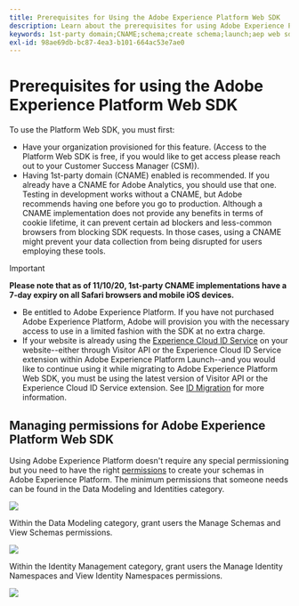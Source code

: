 ```yaml
---
title: Prerequisites for Using the Adobe Experience Platform Web SDK
description: Learn about the prerequisites for using Adobe Experience Platform Web SDK.
keywords: 1st-party domain;CNAME;schema;create schema;launch;aep web sdk extension;extension;configuration id;configuration tool;data element;create data element;XDM Object;sendEvent;send Event;
exl-id: 98ae69db-bc87-4ea3-b101-664ac53e7ae0
---
```

# Prerequisites for using the Adobe Experience Platform Web SDK

To use the Platform Web SDK, you must first:

- Have your organization provisioned for this feature. (Access to the Platform Web SDK is free, if you would like to get access please reach out to your Customer Success Manager (CSM)).
- Having 1st-party domain (CNAME) enabled is recommended. If you already have a CNAME for Adobe Analytics, you should use that one. Testing in development works without a CNAME, but Adobe recommends having one before you go to production. Although a CNAME implementation does not provide any benefits in terms of cookie lifetime, it can prevent certain ad blockers and less-common browsers from blocking SDK requests. In those cases, using a CNAME might prevent your data collection from being disrupted for users employing these tools.

>[!IMPORTANT]
>
>**Please note that as of 11/10/20, 1st-party CNAME implementations have a 7-day expiry on all Safari browsers and mobile iOS devices.** 

- Be entitled to Adobe Experience Platform. If you have not purchased Adobe Experience Platform, Adobe will provision you with the necessary access to use in a limited fashion with the SDK at no extra charge.
- If your website is already using the [Experience Cloud ID Service](https://experienceleague.adobe.com/docs/experience-platform/edge/identity/overview.html) on your website--either through Visitor API or the Experience Cloud ID Service extension within Adobe Experience Platform Launch--and you would like to continue using it while migrating to Adobe Experience Platform Web SDK, you must be using the latest version of Visitor API or the Experience Cloud ID Service extension. See [ID Migration](https://experienceleague.adobe.com/docs/experience-platform/edge/identity/overview.html?lang=en#identity) for more information.

## Managing permissions for Adobe Experience Platform Web SDK

Using Adobe Experience Platform doesn't require any special permissioning but you need to have the right [permissions](https://experienceleague.adobe.com/docs/experience-platform/access-control/home.html?lang=en) to create your schemas in Adobe Experience Platform. The minimum permissions that someone needs can be found in the Data Modeling and Identities category.  

![](../images/fundamentals/AEP-permission-categories.png) 

Within the Data Modeling category, grant users the Manage Schemas and View Schemas permissions.

![](../images/fundamentals/data-modeling-permissions.png) 

Within the Identity Management category, grant users the Manage Identity Namespaces and View Identity Namespaces permissions.

![](../images/fundamentals/identity-management-permissions.png) 
